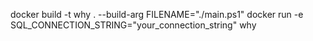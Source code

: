 docker build -t why . --build-arg FILENAME="./main.ps1"
docker run -e SQL_CONNECTION_STRING="your_connection_string" why
